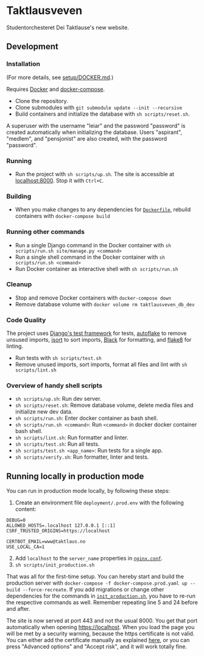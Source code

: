# Taktlausveven

Studentorchesteret Dei Taktlause's new website.

## Development

### Installation

(For more details, see [setup/DOCKER.md](./setup/DOCKER.md).)

Requires [Docker](https://docs.docker.com/get-docker/) and [docker-compose](https://docs.docker.com/compose/install/).

- Clone the repository.
- Clone submodules with `git submodule update --init --recursive`
- Build containers and initialize the database with `sh scripts/reset.sh`.

A superuser with the username "leiar" and the password "password" is created automatically when initializing the database. Users "aspirant", "medlem", and "pensjonist" are also created, with the password "password".

### Running

- Run the project with `sh scripts/up.sh`. The site is accessible at [localhost:8000](http://localhost:8000/). Stop it with `Ctrl+C`.

### Building

- When you make changes to any dependencies for [`Dockerfile`](./Dockerfile), rebuild containers with `docker-compose build`

### Running other commands

- Run a single Django command in the Docker container with `sh scripts/run.sh site/manage.py <command>`
- Run a single shell command in the Docker container with `sh scripts/run.sh <command>`
- Run Docker container as interactive shell with `sh scripts/run.sh`

### Cleanup

- Stop and remove Docker containers with `docker-compose down`
- Remove database volume with `docker volume rm taktlausveven_db_dev`

### Code Quality

The project uses [Django's test framework](https://docs.djangoproject.com/en/4.0/topics/testing/) for tests, [autoflake](https://github.com/myint/autoflake) to remove unsused imports, [isort](https://pycqa.github.io/isort/index.html) to sort imports, [Black](https://black.readthedocs.io/en/stable/) for formatting, and [flake8](https://flake8.pycqa.org/en/latest/) for linting.

- Run tests with `sh scripts/test.sh`
- Remove unused imports, sort imports, format all files and lint with `sh scripts/lint.sh`

### Overview of handy shell scripts

- `sh scripts/up.sh`: Run dev server.
- `sh scripts/reset.sh`: Remove database volume, delete media files and initialize new dev data.
- `sh scripts/run.sh`: Enter docker container as bash shell.
- `sh scripts/run.sh <command>`: Run `<command>` in docker docker container bash shell.
- `sh scripts/lint.sh`: Run formatter and linter.
- `sh scripts/test.sh`: Run all tests.
- `sh scripts/test.sh <app_name>`: Run tests for a single app.
- `sh scripts/verify.sh`: Run formatter, linter and tests.

## Running locally in production mode

You can run in production mode locally, by following these steps:

1. Create an environment file `deployment/.prod.env` with the following content:

```env
DEBUG=0
ALLOWED_HOSTS=.localhost 127.0.0.1 [::1]
CSRF_TRUSTED_ORIGINS=https://localhost

CERTBOT_EMAIL=www@taktlaus.no
USE_LOCAL_CA=1
```

2. Add `localhost` to the `server_name` properties in [`nginx.conf`](deployment/nginx.conf).
3. `sh scripts/init_production.sh`

That was all for the first-time setup. You can hereby start and build the production server with `docker-compose -f docker-compose.prod.yaml up --build --force-recreate`. If you add migrations or change other dependencies for the commands in [`init_production.sh`](setup/init_production.sh), you have to re-run the respective commands as well. Remember repeating line 5 and 24 before and after.

The site is now served at port 443 and not the usual 8000. You get that port automatically when opening [https://localhost](https://localhost). When you load the page you will be met by a security warning, because the https certificate is not valid. You can either add the certificate manually as explained [here](https://github.com/JonasAlfredsson/docker-nginx-certbot/blob/master/docs/advanced_usage.md#local-ca), or you can press "Advanced options" and "Accept risk", and it will work totally fine.
